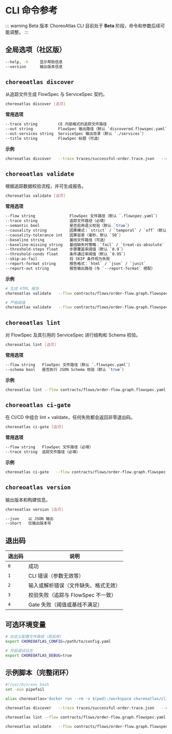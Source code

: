 # CLI 命令参考

::: warning Beta 版本
ChoreoAtlas CLI 目前处于 **Beta** 阶段，命令和参数后续可能调整。
:::

## 全局选项（社区版）

```bash
--help, -h     显示帮助信息
--version      输出版本信息
```

## `choreoatlas discover`

从追踪文件生成 FlowSpec 与 ServiceSpec 契约。

```bash
choreoatlas discover [选项]
```

**常用选项**

```bash
--trace string         CE 内部格式的追踪文件路径
--out string           FlowSpec 输出路径（默认 `discovered.flowspec.yaml`）
--out-services string  ServiceSpec 输出目录（默认 `./services`）
--title string         FlowSpec 标题（可选）
```

**示例**

```bash
choreoatlas discover   --trace traces/successful-order.trace.json   --out contracts/flows/order-flow.discovered.flowspec.yaml   --out-services contracts/services.discovered
```

## `choreoatlas validate`

根据追踪数据校验流程，并可生成报告。

```bash
choreoatlas validate [选项]
```

**常用选项**

```bash
--flow string               FlowSpec 文件路径（默认 `.flowspec.yaml`）
--trace string              追踪文件路径（必填）
--semantic bool             是否启用语义校验（默认 `true`）
--causality string          因果模式：`strict` / `temporal` / `off`（默认 `temporal`）
--causality-tolerance int   因果容差（毫秒，默认 `50`）
--baseline string           基线文件路径（可选）
--baseline-missing string   基线缺失时策略：`fail` / `treat-as-absolute`（默认 `fail`）
--threshold-steps float     步骤覆盖率阈值（默认 `0.9`）
--threshold-conds float     条件通过率阈值（默认 `0.95`）
--skip-as-fail              将 SKIP 条件视为失败
--report-format string      报告格式：`html` / `json` / `junit`
--report-out string         报告输出路径（与 `--report-format` 搭配）
```

**示例**

```bash
# 生成 HTML 报告
choreoatlas validate   --flow contracts/flows/order-flow.graph.flowspec.yaml   --trace traces/successful-order.trace.json   --report-format html --report-out reports/validation-report.html

# 严格阈值
choreoatlas validate   --flow contracts/flows/order-flow.graph.flowspec.yaml   --trace traces/successful-order.trace.json   --threshold-steps 1.0 --threshold-conds 1.0 --skip-as-fail
```

## `choreoatlas lint`

对 FlowSpec 及其引用的 ServiceSpec 进行结构和 Schema 校验。

```bash
choreoatlas lint [选项]
```

**常用选项**

```bash
--flow string   FlowSpec 文件路径（默认 `.flowspec.yaml`）
--schema bool   是否执行 JSON Schema 校验（默认 `true`）
```

**示例**

```bash
choreoatlas lint --flow contracts/flows/order-flow.graph.flowspec.yaml
```

## `choreoatlas ci-gate`

在 CI/CD 中组合 lint + validate，任何失败都会返回非零退出码。

```bash
choreoatlas ci-gate [选项]
```

**常用选项**

```bash
--flow string   FlowSpec 文件路径（必填）
--trace string  追踪文件路径（必填）
```

**示例**

```bash
choreoatlas ci-gate   --flow contracts/flows/order-flow.graph.flowspec.yaml   --trace traces/successful-order.trace.json
```

## `choreoatlas version`

输出版本和构建信息。

```bash
choreoatlas version [选项]
```

```bash
--json    以 JSON 输出
--short   仅输出版本号
```

## 退出码

| 退出码 | 说明 |
| --- | --- |
| `0` | 成功 |
| `1` | CLI 错误（参数无效等） |
| `2` | 输入或解析错误（文件缺失、格式无效） |
| `3` | 校验失败（追踪与 FlowSpec 不一致） |
| `4` | Gate 失败（阈值或基线不满足） |

## 可选环境变量

```bash
# 自定义配置文件路径（若启用）
export CHOREOATLAS_CONFIG=/path/to/config.yaml

# 开启调试日志
export CHOREOATLAS_DEBUG=true
```

## 示例脚本（完整闭环）

```bash
#!/usr/bin/env bash
set -euo pipefail

alias choreoatlas='docker run --rm -v $(pwd):/workspace choreoatlas/cli:latest'

choreoatlas discover   --trace traces/successful-order.trace.json   --out contracts/flows/order-flow.discovered.flowspec.yaml   --out-services contracts/services.discovered

choreoatlas lint --flow contracts/flows/order-flow.graph.flowspec.yaml

choreoatlas validate   --flow contracts/flows/order-flow.graph.flowspec.yaml   --trace traces/successful-order.trace.json   --report-format html --report-out reports/validation-report.html
```
